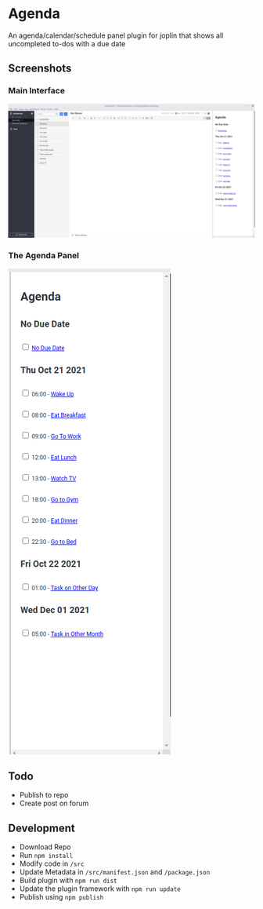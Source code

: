 # Agenda

An agenda/calendar/schedule panel plugin for joplin that shows all uncompleted to-dos with a due date

## Screenshots
### Main Interface
![Screenshot1](docs/Screenshot1.png)

### The Agenda Panel
![Screenshot2](docs/Screenshot2.png)

## Todo
* Publish to repo
* Create post on forum

## Development
* Download Repo
* Run `npm install`
* Modify code in `/src`
* Update Metadata in `/src/manifest.json` and `/package.json`
* Build plugin with `npm run dist`
* Update the plugin framework with `npm run update`
* Publish using `npm publish`
